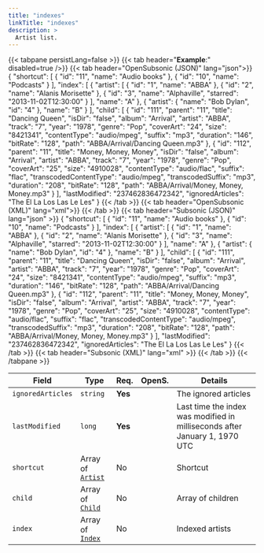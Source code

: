 ```yaml
---
title: "indexes"
linkTitle: "indexes"
description: >
  Artist list.
---
```


{{< tabpane persistLang=false >}}
{{< tab header="**Example**:" disabled=true />}}
{{< tab header="OpenSubsonic (JSON)" lang="json">}}
{
  "shortcut": [
    {
      "id": "11",
      "name": "Audio books"
    },
    {
      "id": "10",
      "name": "Podcasts"
    }
  ],
  "index": [
    {
      "artist": [
        {
          "id": "1",
          "name": "ABBA"
        },
        {
          "id": "2",
          "name": "Alanis Morisette"
        },
        {
          "id": "3",
          "name": "Alphaville",
          "starred": "2013-11-02T12:30:00"
        }
      ],
      "name": "A"
    },
    {
      "artist": {
        "name": "Bob Dylan",
        "id": "4"
      },
      "name": "B"
    }
  ],
  "child": [
    {
      "id": "111",
      "parent": "11",
      "title": "Dancing Queen",
      "isDir": "false",
      "album": "Arrival",
      "artist": "ABBA",
      "track": "7",
      "year": "1978",
      "genre": "Pop",
      "coverArt": "24",
      "size": "8421341",
      "contentType": "audio/mpeg",
      "suffix": "mp3",
      "duration": "146",
      "bitRate": "128",
      "path": "ABBA/Arrival/Dancing Queen.mp3"
    },
    {
      "id": "112",
      "parent": "11",
      "title": "Money, Money, Money",
      "isDir": "false",
      "album": "Arrival",
      "artist": "ABBA",
      "track": "7",
      "year": "1978",
      "genre": "Pop",
      "coverArt": "25",
      "size": "4910028",
      "contentType": "audio/flac",
      "suffix": "flac",
      "transcodedContentType": "audio/mpeg",
      "transcodedSuffix": "mp3",
      "duration": "208",
      "bitRate": "128",
      "path": "ABBA/Arrival/Money, Money, Money.mp3"
    }
  ],
  "lastModified": "237462836472342",
  "ignoredArticles": "The El La Los Las Le Les"
}
{{< /tab >}}
{{< tab header="OpenSubsonic (XML)" lang="xml">}}
<indexes lastModified="237462836472342" ignoredArticles="The El La Los Las Le Les">
  <shortcut id="11" name="Audio books"/>
  <shortcut id="10" name="Podcasts"/>
  <index name="A">
    <artist id="1" name="ABBA"/>
    <artist id="2" name="Alanis Morisette"/>
    <artist id="3" name="Alphaville" starred="2013-11-02T12:30:00"/>
  </index>
  <index name="B">
    <artist name="Bob Dylan" id="4"/>
  </index>
  <child id="111" parent="11" title="Dancing Queen" isDir="false" album="Arrival" artist="ABBA" track="7" year="1978" genre="Pop" coverArt="24" size="8421341" contentType="audio/mpeg" suffix="mp3" duration="146" bitRate="128" path="ABBA/Arrival/Dancing Queen.mp3"/>
  <child id="112" parent="11" title="Money, Money, Money" isDir="false" album="Arrival" artist="ABBA" track="7" year="1978" genre="Pop" coverArt="25" size="4910028" contentType="audio/flac" suffix="flac" transcodedContentType="audio/mpeg" transcodedSuffix="mp3" duration="208" bitRate="128" path="ABBA/Arrival/Money, Money, Money.mp3"/>
</indexes>
{{< /tab >}}
{{< tab header="Subsonic (JSON)" lang="json" >}}
{
  "shortcut": [
    {
      "id": "11",
      "name": "Audio books"
    },
    {
      "id": "10",
      "name": "Podcasts"
    }
  ],
  "index": [
    {
      "artist": [
        {
          "id": "1",
          "name": "ABBA"
        },
        {
          "id": "2",
          "name": "Alanis Morisette"
        },
        {
          "id": "3",
          "name": "Alphaville",
          "starred": "2013-11-02T12:30:00"
        }
      ],
      "name": "A"
    },
    {
      "artist": {
        "name": "Bob Dylan",
        "id": "4"
      },
      "name": "B"
    }
  ],
  "child": [
    {
      "id": "111",
      "parent": "11",
      "title": "Dancing Queen",
      "isDir": "false",
      "album": "Arrival",
      "artist": "ABBA",
      "track": "7",
      "year": "1978",
      "genre": "Pop",
      "coverArt": "24",
      "size": "8421341",
      "contentType": "audio/mpeg",
      "suffix": "mp3",
      "duration": "146",
      "bitRate": "128",
      "path": "ABBA/Arrival/Dancing Queen.mp3"
    },
    {
      "id": "112",
      "parent": "11",
      "title": "Money, Money, Money",
      "isDir": "false",
      "album": "Arrival",
      "artist": "ABBA",
      "track": "7",
      "year": "1978",
      "genre": "Pop",
      "coverArt": "25",
      "size": "4910028",
      "contentType": "audio/flac",
      "suffix": "flac",
      "transcodedContentType": "audio/mpeg",
      "transcodedSuffix": "mp3",
      "duration": "208",
      "bitRate": "128",
      "path": "ABBA/Arrival/Money, Money, Money.mp3"
    }
  ],
  "lastModified": "237462836472342",
  "ignoredArticles": "The El La Los Las Le Les"
}
{{< /tab >}}
{{< tab header="Subsonic (XML)" lang="xml" >}}
<indexes lastModified="237462836472342" ignoredArticles="The El La Los Las Le Les">
  <shortcut id="11" name="Audio books"/>
  <shortcut id="10" name="Podcasts"/>
  <index name="A">
    <artist id="1" name="ABBA"/>
    <artist id="2" name="Alanis Morisette"/>
    <artist id="3" name="Alphaville" starred="2013-11-02T12:30:00"/>
  </index>
  <index name="B">
    <artist name="Bob Dylan" id="4"/>
  </index>
  <child id="111" parent="11" title="Dancing Queen" isDir="false" album="Arrival" artist="ABBA" track="7" year="1978" genre="Pop" coverArt="24" size="8421341" contentType="audio/mpeg" suffix="mp3" duration="146" bitRate="128" path="ABBA/Arrival/Dancing Queen.mp3"/>
  <child id="112" parent="11" title="Money, Money, Money" isDir="false" album="Arrival" artist="ABBA" track="7" year="1978" genre="Pop" coverArt="25" size="4910028" contentType="audio/flac" suffix="flac" transcodedContentType="audio/mpeg" transcodedSuffix="mp3" duration="208" bitRate="128" path="ABBA/Arrival/Money, Money, Money.mp3"/>
</indexes>
{{< /tab >}}
{{< /tabpane >}}

| Field |  Type | Req. | OpenS. | Details |
| --- | --- | --- | --- | --- |
| `ignoredArticles` | `string` | **Yes** |   | The ignored articles |
| `lastModified` | `long` | **Yes** |   | Last time the index was modified in milliseconds after January 1, 1970 UTC |
| `shortcut` | Array of [`Artist`](../artist) | No |     | Shortcut |
| `child` | Array of [`Child`](../child) | No |     | Array of children|
| `index` | Array of [`Index`](../indexid3) | No |   | Indexed artists|
